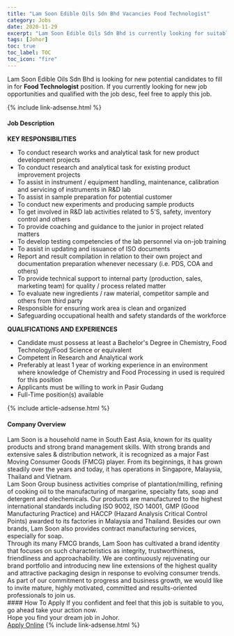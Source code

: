 ```yaml
---
title: "Lam Soon Edible Oils Sdn Bhd Vacancies Food Technologist" 
category: Jobs 
date: 2020-11-29 
excerpt: "Lam Soon Edible Oils Sdn Bhd is currently looking for suitable person to fill in the Food Technologist which positioned at Johor" 
tags: [Johor] 
toc: true 
toc_label: TOC 
toc_icon: "fire" 
--- 
```


<p>Lam Soon Edible Oils Sdn Bhd is looking for new potential candidates to fill in for <b>Food Technologist</b> position. If you currently looking for new job opportunities and qualified with the job desc, feel free to apply this job.
</p>{% include link-adsense.html %} 
<div><div><div><h4>Job Description</h4></div></div><div><div><span><div><div><strong>KEY RESPONSIBILITIES</strong></div><ul><li>To conduct research works and analytical task for new product development projects</li><li>To conduct research and analytical task for existing&#160;product improvement projects</li><li>To assist in instrument / equipment handling, maintenance, calibration and servicing of instruments in R&amp;D lab</li><li>To assist in sample preparation for potential&#160;customer</li><li>To conduct new experiments and producing sample products</li><li>To get involved in R&amp;D lab activities related to 5'S, safety, inventory control&#160;and others</li><li>To provide coaching and guidance to the junior&#160;in project related matters</li><li>To develop testing competencies of the lab personnel&#160;via on-job training</li><li>To assist in updating and issuance of ISO documents</li><li>Report and result compilation in relation to their own project and documentation preparation whenever necessary (i.e. PDS, COA and others)&#160;</li><li>To provide technical support to internal party (production, sales, marketing team) for quality / process related matter</li><li>To evaluate new ingredients / raw material, competitor sample and others from third party</li><li>Responsible for ensuring work area is clean and organized</li><li>Safeguarding occupational health and&#160;safety standards of the workforce</li></ul><div><strong>QUALIFICATIONS AND EXPERIENCES</strong></div><ul><li>Candidate must possess at least a Bachelor's Degree in&#160;Chemistry, Food Technology/Food Science or equivalent</li><li>Competent in Research and Analytical work</li><li>Preferably at least&#160;1 year of working experience in an environment where knowledge of Chemistry and Food Processing in used is required for this position</li><li>Applicants must be willing to work in Pasir Gudang</li><li>Full-Time position(s) available</li></ul></div></span></div></div></div> 
{% include article-adsense.html %} 
<div><div><div><h4>Company Overview</h4></div></div><div><div><span><div><div>
	Lam Soon is a household name in South East Asia, known for its quality products and strong brand management skills. With strong brands and extensive sales &amp; distribution network, it is recognized as a major Fast Moving Consumer Goods (FMCG) player. From its beginnings, it has grown steadily over the years and today, it has operations in Singapore, Malaysia, Thailand and Vietnam.</div>
<div>
	Lam Soon Group business activities comprise of plantation/milling, refining of cooking oil to the manufacturing of margarine, specialty fats, soap and detergent and olechemicals. Our products are manufactured to the highest international standards including ISO 9002, ISO 14001, GMP (Good Manufacturing Practice) and HACCP (Hazard Analysis Critical Control Points) awarded to its factories in Malaysia and Thailand. Besides our own brands, Lam Soon also provides contract manufacturing services, especially for soap.</div>
<div>
	Through its many FMCG brands, Lam Soon has cultivated a brand identity that focuses on such characteristics as integrity, trustworthiness, friendliness and approachability. We are continuously rejuvenating our brand portfolio and introducing new line extensions of the highest quality and attractive packaging design in response to evolving consumer trends.</div>
<div>
	As part of our commitment to progress and business growth, we would like to invite mature, highly motivated, committed and results-oriented professionals to join us.</div></div></span></div></div></div> 
#### How To Apply 
If you confident and feel that this job is suitable to you, go ahead take your action now. <br/> 
Hope you find your dream job in Johor. <br/> 
<a href="https://www.jobstreet.com.my/en/job/food-technologist-4432863?jobId=jobstreet-my-job-4432863&sectionRank=5&token=0~5dfc45e5-5755-4597-8ce8-8345171d7983&fr=SRP%20View%20In%20New%20Ta" class="btn btn--info" target="_blank" rel="nofollow noopenner">Apply Online</a> 
{% include link-adsense.html %} 